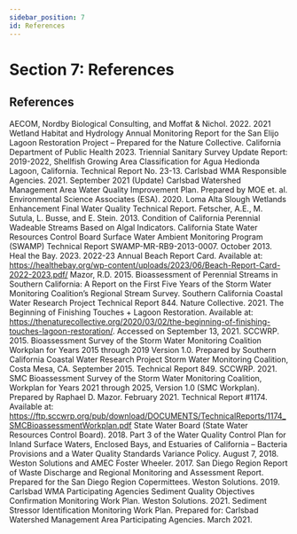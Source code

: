 ```yaml
---
sidebar_position: 7
id: References
---
```


# Section 7: References
## References
AECOM, Nordby Biological Consulting, and Moffat & Nichol. 2022. 2021 Wetland Habitat and Hydrology Annual Monitoring Report for the San Elijo Lagoon Restoration Project – Prepared for the Nature Collective.
California Department of Public Health 2023. Triennial Sanitary Survey Update Report: 2019-2022, Shellfish Growing Area Classification for Agua Hedionda Lagoon, California. Technical Report No. 23-13.
Carlsbad WMA Responsible Agencies. 2021. September 2021 (Update) Carlsbad Watershed Management Area Water Quality Improvement Plan. Prepared by MOE et. al. 
Environmental Science Associates (ESA). 2020. Loma Alta Slough Wetlands Enhancement Final Water Quality Technical Report.
Fetscher, A.E., M. Sutula, L. Busse, and E. Stein. 2013. Condition of California Perennial Wadeable Streams Based on Algal Indicators. California State Water Resources Control Board Surface Water Ambient Monitoring Program (SWAMP) Technical Report SWAMP-MR-RB9-2013-0007. October 2013.
Heal the Bay. 2023. 2022-23 Annual Beach Report Card. Available at: https://healthebay.org/wp-content/uploads/2023/06/Beach-Report-Card-2022-2023.pdf/
Mazor, R.D. 2015. Bioassessment of Perennial Streams in Southern California: A Report on the First Five Years of the Storm Water Monitoring Coalition’s Regional Stream Survey. Southern California Coastal Water Research Project Technical Report 844.
Nature Collective. 2021. The Beginning of Finishing Touches + Lagoon Restoration. Available at: https://thenaturecollective.org/2020/03/02/the-beginning-of-finishing-touches-lagoon-restoration/. Accessed on September 13, 2021.
SCCWRP. 2015. Bioassessment Survey of the Storm Water Monitoring Coalition Workplan for Years 2015 through 2019 Version 1.0. Prepared by Southern California Coastal Water Research Project Storm Water Monitoring Coalition, Costa Mesa, CA. September 2015. Technical Report 849.
SCCWRP. 2021. SMC Bioassessment Survey of the Storm Water Monitoring Coalition, Workplan for Years 2021 through 2025, Version 1.0 (SMC Workplan). Prepared by Raphael D. Mazor. February 2021. Technical Report #1174. Available at: https://ftp.sccwrp.org/pub/download/DOCUMENTS/TechnicalReports/1174_SMCBioassessmentWorkplan.pdf
State Water Board (State Water Resources Control Board). 2018. Part 3 of the Water Quality Control Plan for Inland Surface Waters, Enclosed Bays, and Estuaries of California – Bacteria Provisions and a Water Quality Standards Variance Policy. August 7, 2018. 
Weston Solutions and AMEC Foster Wheeler. 2017. San Diego Region Report of Waste Discharge and Regional Monitoring and Assessment Report. Prepared for the San Diego Region Copermittees.
Weston Solutions. 2019. Carlsbad WMA Participating Agencies Sediment Quality Objectives Confirmation Monitoring Work Plan.
Weston Solutions. 2021. Sediment Stressor Identification Monitoring Work Plan. Prepared for: Carlsbad Watershed Management Area Participating Agencies. March 2021.
